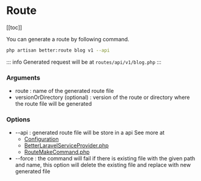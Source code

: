 # Route

[[toc]]

You can generate a route by following command.

```bash
php artisan better:route blog v1 --api
```
::: info
Generated request will be at `routes/api/v1/blog.php`
:::
### Arguments

- route : name of the generated route file
- versionOrDirectory (optional) : version of the route or directory where the route file will be generated

### Options

- --api : generated route file will be store in a api See more at
  - [Configuration](/configuration.html#config)
  - [BetterLaravelServiceProvider.php](https://github.com/laranex/better-laravel/blob/master/src/BetterLaravelServiceProvider.php#L46)
  - [RouteMakeCommand.php](https://github.com/laranex/better-laravel/blob/master/src/Commands/RouteMakeCommand.php)
- --force : the command will fail if there is existing file with the given path and name, this option will delete the existing file and replace with new generated file
